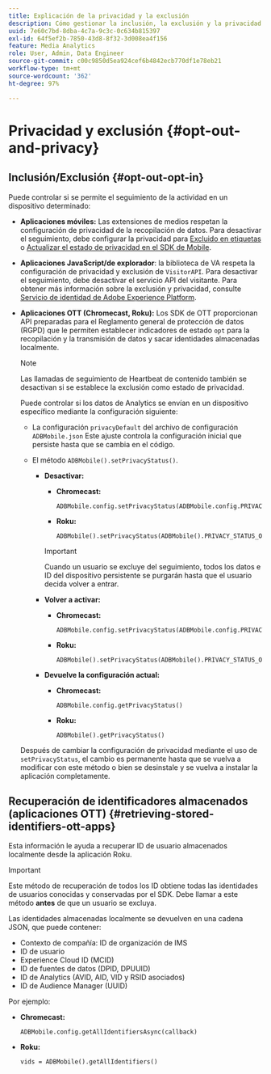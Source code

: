 ```yaml
---
title: Explicación de la privacidad y la exclusión
description: Cómo gestionar la inclusión, la exclusión y la privacidad.
uuid: 7e60c7bd-8dba-4c7a-9c3c-0c634b815397
exl-id: 64f5ef2b-7850-43d8-8f32-3d008ea4f156
feature: Media Analytics
role: User, Admin, Data Engineer
source-git-commit: c00c9850d5ea924cef6b4842ecb770df1e78eb21
workflow-type: tm+mt
source-wordcount: '362'
ht-degree: 97%

---
```


# Privacidad y exclusión {#opt-out-and-privacy}

## Inclusión/Exclusión {#opt-out-opt-in}

Puede controlar si se permite el seguimiento de la actividad en un dispositivo determinado:

* **Aplicaciones móviles:** Las extensiones de medios respetan la configuración de privacidad de la recopilación de datos. Para desactivar el seguimiento, debe configurar la privacidad para [Excluido en etiquetas](https://developer.adobe.com/client-sdks/documentation/getting-started/create-a-mobile-property/#create-a-mobile-property) o [Actualizar el estado de privacidad en el SDK de Mobile](https://developer.adobe.com/client-sdks/resources/privacy-and-gdpr/#getprivacystatus).
* **Aplicaciones JavaScript/de explorador**: la biblioteca de VA respeta la configuración de privacidad y exclusión de `VisitorAPI`. Para desactivar el seguimiento, debe desactivar el servicio API del visitante. Para obtener más información sobre la exclusión y privacidad, consulte [Servicio de identidad de Adobe Experience Platform](https://experienceleague.adobe.com/docs/id-service/using/home.html?lang=es).
* **Aplicaciones OTT (Chromecast, Roku):** Los SDK de OTT proporcionan API preparadas para el Reglamento general de protección de datos (RGPD) que le permiten establecer indicadores de estado `opt` para la recopilación y la transmisión de datos y sacar identidades almacenadas localmente.

  >[!NOTE]
  >
  >Las llamadas de seguimiento de Heartbeat de contenido también se desactivan si se establece la exclusión como estado de privacidad.

  Puede controlar si los datos de Analytics se envían en un dispositivo específico mediante la configuración siguiente:

   * La configuración `privacyDefault` del archivo de configuración `ADBMobile.json` Este ajuste controla la configuración inicial que persiste hasta que se cambia en el código.

   * El método `ADBMobile().setPrivacyStatus()`.

      * **Desactivar:**

         * **Chromecast:**

           ```
           ADBMobile.config.setPrivacyStatus(ADBMobile.config.PRIVACY_STATUS_OPT_OUT)
           ```

         * **Roku:**

           ```
           ADBMobile().setPrivacyStatus(ADBMobile().PRIVACY_STATUS_OPT_OUT)
           ```

        >[!IMPORTANT]
        >
        >Cuando un usuario se excluye del seguimiento, todos los datos e ID del dispositivo persistente se purgarán hasta que el usuario decida volver a entrar.

      * **Volver a activar:**

         * **Chromecast:**

           ```
           ADBMobile.config.setPrivacyStatus(ADBMobile.config.PRIVACY_STATUS_OPT_IN)
           ```

         * **Roku:**

           ```
           ADBMobile().setPrivacyStatus(ADBMobile().PRIVACY_STATUS_OPT_IN)
           ```

      * **Devuelve la configuración actual:**

         * **Chromecast:**

           ```
           ADBMobile.config.getPrivacyStatus()
           ```

         * **Roku:**

           ```
           ADBMobile().getPrivacyStatus()
           ```

  Después de cambiar la configuración de privacidad mediante el uso de `setPrivacyStatus`, el cambio es permanente hasta que se vuelva a modificar con este método o bien se desinstale y se vuelva a instalar la aplicación completamente.

## Recuperación de identificadores almacenados (aplicaciones OTT) {#retrieving-stored-identifiers-ott-apps}

Esta información le ayuda a recuperar ID de usuario almacenados localmente desde la aplicación Roku.

>[!IMPORTANT]
>
>Este método de recuperación de todos los ID obtiene todas las identidades de usuarios conocidas y conservadas por el SDK. Debe llamar a este método **antes** de que un usuario se excluya.

Las identidades almacenadas localmente se devuelven en una cadena JSON, que puede contener:

* Contexto de compañía: ID de organización de IMS
* ID de usuario
* Experience Cloud ID (MCID)
* ID de fuentes de datos (DPID, DPUUID)
* ID de Analytics (AVID, AID, VID y RSID asociados)
* ID de Audience Manager (UUID)

Por ejemplo:

* **Chromecast:**

  ```
  ADBMobile.config.getAllIdentifiersAsync(callback)
  ```

* **Roku:**

  ```
  vids = ADBMobile().getAllIdentifiers()
  ```
